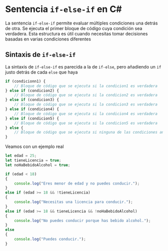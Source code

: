 # Sentencia `if-else-if` en C#

La sentencia `if-else-if` permite evaluar múltiples condiciones una detrás de otra. Se ejecuta el primer bloque de código cuya condición sea verdadera. Esta estructura es útil cuando necesitas tomar decisiones basadas en varias condiciones diferentes

## Sintaxis de `if-else-if`

La sintaxis de `if-else-if` es parecida a la de `if-else`, pero añadiendo un `if` justo detrás de cada `else` que haya

```typescript
if (condicionn1) {
    // Bloque de código que se ejecuta si la condicion1 es verdadera
} else if (condicion2) {
    // Bloque de código que se ejecuta si la condicion2 es verdadera
} else if (condicion3) {
    // Bloque de código que se ejecuta si la condicion3 es verdadera
} else if (condicion4) {
    // Bloque de código que se ejecuta si la condicion4 es verdadera
} else if (condicion5) {
    // Bloque de código que se ejecuta si la condicion5 es verdadera
} else {
    // Bloque de código que se ejecuta si ninguna de las condiciones anteriores es verdadera
}
```

Veamos con un ejemplo real

```typescript
let edad = 25;
let tieneLicencia = true;
let noHaBebidoAlcohol = true;

if (edad < 18)
{
    console.log("Eres menor de edad y no puedes conducir.");
}
else if (edad >= 18 && !tieneLicencia)
{
    console.log("Necesitas una licencia para conducir.");
}
else if (edad >= 18 && tieneLicencia && !noHaBebidoAlcohol)
{
    console.log("No puedes conducir porque has bebido alcohol.");
}
else
{
    console.log("Puedes conducir.");
}
```